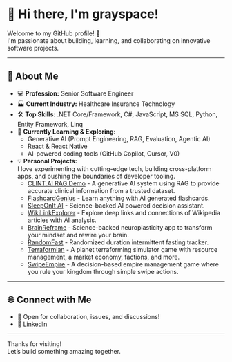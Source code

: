 # 👋 Hi there, I'm grayspace!

Welcome to my GitHub profile! 🚀  
I'm passionate about building, learning, and collaborating on innovative software projects.

---

## 🌟 About Me

- 💻 **Profession:** Senior Software Engineer
- 🏭 **Current Industry:** Healthcare Insurance Technology
- 🛠️ **Top Skills:** .NET Core/Framework, C#, JavaScript, MS SQL, Python, Entity Framework, Linq
- 🌱 **Currently Learning & Exploring:**  
  - Generative AI (Prompt Engineering, RAG, Evaluation, Agentic AI)
  - React & React Native  
  - AI-powered coding tools (GitHub Copilot, Cursor, V0)
- 💡 **Personal Projects:**  
  I love experimenting with cutting-edge tech, building cross-platform apps, and pushing the boundaries of developer tooling.
  - [CLINT.AI RAG Demo](https://clint-ai-rag-demo-grayspace.streamlit.app) - A generative AI system using RAG to provide accurate clinical information from a trusted dataset.
  - [FlashcardGenius](https://flashcardgeni.us) - Learn anything with AI generated flashcards.
  - [SleepOnIt AI](https://sleeponitai.com) - Science-backed AI powered decision assistant.
  - [WikiLinkExplorer](https://wiki-link-explorer.replit.app) - Explore deep links and connections of Wikipedia articles with AI analysis. 
  - [BrainReframe](https://www.brainreframe.app) - Science-backed neuroplasticity app to transform your mindset and rewire your brain.
  - [RandomFast](https://randomfast.vercel.app) - Randomized duration intermittent fasting tracker.
  - [Terraformian](https://terraformian.vercel.app) - A planet terraforming simulator game with resource management, a market economy, factions, and more.
  - [SwipeEmpire](https://swipeempire.com) - A decision-based empire management game where you rule your kingdom through simple swipe actions.
  

---

## 🌐 Connect with Me

- 💬 Open for collaboration, issues, and discussions!
- 💼 [LinkedIn](https://www.linkedin.com/in/grayhamilton/)

---

Thanks for visiting!  
Let’s build something amazing together.
